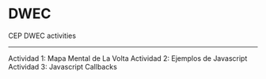 DWEC
====

CEP DWEC activities

-------------------------------------------------------
Actividad 1: Mapa Mental de La Volta
Actividad 2: Ejemplos de Javascript
Actividad 3: Javascript Callbacks
